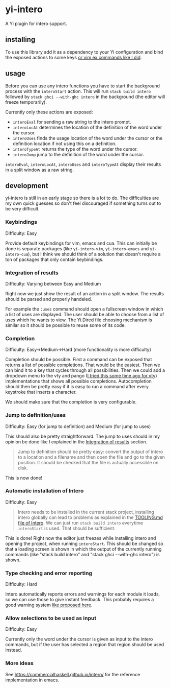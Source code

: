 # yi-intero

A Yi plugin for intero support.

## installing

To use this library add it as a dependency to your Yi configuration and bind the exposed actions to some keys [or vim ex commands like I did](https://github.com/noughtmare/yi-config/blob/c4ef0d0a92ff87394f5d2aee74e736b0a32ec478/Main.hs#L94-L125).

## usage

Before you can use any intero functions you have to start the background process with the `interoStart` action. This will run `stack build intero` followed by `stack ghci --with-ghc intero` in the background (the editor will freeze temporarily).

Currently only these actions are exposed:

  - `interoEval` for sending a raw string to the intero prompt.
  - `interoLocAt` determines the location of the definition of the word under the cursor.
  - `interoUses` finds the usage location of the word under the cursor or the definition location if not using this on a definition.
  - `interoTypeAt` returns the type of the word under the cursor.
  - `interoJump` jump to the definition of the word under the cursor.

`interoEval`, `interoLocAt`, `interoUses` and `interoTypeAt` display their results in a split window as a raw string.

## development

yi-intero is still in an early stage so there is a lot to do. The difficulties are my own
quick guesses so don't feel discouraged if something turns out to be very difficult.

### Keybindings

Difficulty: Easy

Provide default keybindings for vim, emacs and cua. This can initially be done is separate
packages (like `yi-intero-vim`, `yi-intero-emacs` and `yi-intero-cua`), but I think we
should think of a solution that doesn't require a ton of packages that only contain
keybindings.

### Integration of results

Difficulty: Varying between Easy and Medium

Right now we just show the result of an action in a split window. The results should be parsed
and properly handeled.

For example the `:uses` command should open a fullscreen window in which a list of uses are
displayed. The user should be able to choose from a list of uses which he wants to view. The
Yi.Dired file choosing mechanism is similar so it should be possible to reuse some of its code.

### Completion

Difficulty: Easy->Medium->Hard (more functionality is more difficulty)

Completion should be possible. First a command can be exposed that returns a list
of possible completions. That would be the easiest. Then we can bind it to a key that cycles
through all possibilities. Then we could add a dropdown menu to the vty and pango ([I tried
this some time ago for vty](https://github.com/noughtmare/yi/commit/45848b06601a49d623eab29dde58101a5322a4f0))
implementations that shows all possible completions. Autocompletion should then be pretty
easy if it is easy to run a command after every keystroke that inserts a character.

We should make sure that the completion is very configurable.

### Jump to definition/uses

Difficulty: Easy (for jump to definition) and Medium (for jump to uses)

This should also be pretty straightforward. The jump to uses should in my opinion be done like I explained in the [Integration of results](#integration-of-results) section.

> Jump to definition should be pretty easy: convert the output of intero to a location and a filename and then open the file and go to the given position. It should be checked that the file is actually accessible on disk.

This is now done!

### Automatic installation of Intero

Difficulty: Easy

> Intero needs to be installed in the current stack project, installing intero globally can lead
> to problems as explained in the [TOOLING.md file of Intero](https://github.com/commercialhaskell/intero/blob/28271d50ca65c460cd0983cea13a2c4509b95583/TOOLING.md#installing). We can just run `stack build intero` everytime `interoStart` is used. That should be sufficient.

This is done! Right now the editor just freezes while installing intero and opening the project, when running `interoStart`. This should be changed so that a loading screen is shown in which the output of the currently running commands (like "stack build intero" and "stack ghci --with-ghc intero") is shown.

### Type checking and error reporting

Difficulty: Hard

Intero automatically reports errors and warnings for each module it loads, so we can use those
to give instant feedback. This probably requires a good warning system [like proposed here](https://github.com/yi-editor/yi/issues/896).

### Allow selections to be used as input

Difficulty: Easy

Currently only the word under the cursor is given as input to the intero commands, but if the
user has selected a region that region should be used instead.

### More ideas

See https://commercialhaskell.github.io/intero/ for the reference implementation in emacs.

